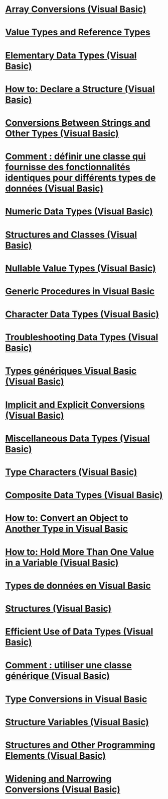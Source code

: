 # [Array Conversions (Visual Basic)](array-conversions.md)
# [Value Types and Reference Types](value-types-and-reference-types.md)
# [Elementary Data Types (Visual Basic)](elementary-data-types.md)
# [How to: Declare a Structure (Visual Basic)](how-to-declare-a-structure.md)
# [Conversions Between Strings and Other Types (Visual Basic)](conversions-between-strings-and-other-types.md)
# [Comment : définir une classe qui fournisse des fonctionnalités identiques pour différents types de données (Visual Basic)](how-to-define-a-class-that-can-provide-identical-functionality.md)
# [Numeric Data Types (Visual Basic)](numeric-data-types.md)
# [Structures and Classes (Visual Basic)](structures-and-classes.md)
# [Nullable Value Types (Visual Basic)](nullable-value-types.md)
# [Generic Procedures in Visual Basic](generic-procedures.md)
# [Character Data Types (Visual Basic)](character-data-types.md)
# [Troubleshooting Data Types (Visual Basic)](troubleshooting-data-types.md)
# [Types génériques Visual Basic (Visual Basic)](generic-types.md)
# [Implicit and Explicit Conversions (Visual Basic)](implicit-and-explicit-conversions.md)
# [Miscellaneous Data Types (Visual Basic)](miscellaneous-data-types.md)
# [Type Characters (Visual Basic)](type-characters.md)
# [Composite Data Types (Visual Basic)](composite-data-types.md)
# [How to: Convert an Object to Another Type in Visual Basic](how-to-convert-an-object-to-another-type.md)
# [How to: Hold More Than One Value in a Variable (Visual Basic)](how-to-hold-more-than-one-value-in-a-variable.md)
# [Types de données en Visual Basic](index.md)
# [Structures (Visual Basic)](structures.md)
# [Efficient Use of Data Types (Visual Basic)](efficient-use-of-data-types.md)
# [Comment : utiliser une classe générique (Visual Basic)](how-to-use-a-generic-class.md)
# [Type Conversions in Visual Basic](type-conversions.md)
# [Structure Variables (Visual Basic)](structure-variables.md)
# [Structures and Other Programming Elements (Visual Basic)](structures-and-other-programming-elements.md)
# [Widening and Narrowing Conversions (Visual Basic)](widening-and-narrowing-conversions.md)
